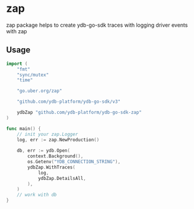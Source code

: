 # zap

zap package helps to create ydb-go-sdk traces with logging driver events with zap

## Usage
```go
import (
    "fmt"
    "sync/mutex"
    "time"

    "go.uber.org/zap"

    "github.com/ydb-platform/ydb-go-sdk/v3"

    ydbZap "github.com/ydb-platform/ydb-go-sdk-zap"
)

func main() {
	// init your zap.Logger
	log, err := zap.NewProduction()
	
    db, err := ydb.Open(
        context.Background(),
		os.Getenv("YDB_CONNECTION_STRING"),
		ydbZap.WithTraces(
			log,
			ydbZap.DetailsAll,
		),
	)
    // work with db
}
```
